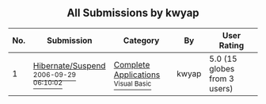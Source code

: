 ﻿<div align="center">

## All Submissions by kwyap

</div>

No.  | Submission | Category | By   | User Rating
---- | ---------- | -------- | ---- | -----------
1 | [Hibernate/Suspend<br /><sup>2006-09-29 06:10:02</sup>](https://github.com/Planet-Source-Code/kwyap-hibernate-suspend__1-66669) | [Complete Applications<br /><sup>Visual Basic</sup>](../ByCategory/complete-applications__1-27.md) | kwyap | 5.0 (15 globes from 3 users)
